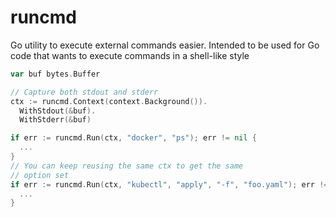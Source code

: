 runcmd
======

Go utility to execute external commands easier. Intended to be used for
Go code that wants to execute commands in a shell-like style

```go
var buf bytes.Buffer

// Capture both stdout and stderr
ctx := runcmd.Context(context.Background()).
  WithStdout(&buf).
  WithStderr(&buf)

if err := runcmd.Run(ctx, "docker", "ps"); err != nil {
  ...
}
// You can keep reusing the same ctx to get the same
// option set
if err := runcmd.Run(ctx, "kubectl", "apply", "-f", "foo.yaml"); err != nil {
  ...
}
```
